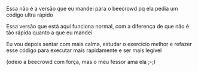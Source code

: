 Essa não é a versão que eu mandei para o beecrowd pq ela pedia um código ultra rápido

Essa versão que está aqui funciona normal, com a diferença de que não é tão rápida quanto a que eu mandei

Eu vou depois sentar com mais calma, estudar o exercício melhor e refazer esse código para executar mais rapidamente e ser mais legível

(odeio a beecrowd com força, mas o meu fessor ama ela ;-;)
